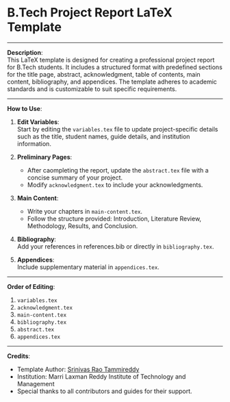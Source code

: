 # B.Tech Project Report LaTeX Template
---
**Description**:  
This LaTeX template is designed for creating a professional project report for B.Tech students. It includes a structured format with predefined sections for the title page, abstract, acknowledgment, table of contents, main content, bibliography, and appendices. The template adheres to academic standards and is customizable to suit specific requirements.

---

**How to Use**:  
1. **Edit Variables**:  
   Start by editing the `variables.tex` file to update project-specific details such as the title, student names, guide details, and institution information.  
   
2. **Preliminary Pages**:  
   - After caompleting the report, update the `abstract.tex` file with a concise summary of your project.  
   - Modify `acknowledgment.tex` to include your acknowledgments.  

3. **Main Content**:  
   - Write your chapters in `main-content.tex`.  
   - Follow the structure provided: Introduction, Literature Review, Methodology, Results, and Conclusion.  

4. **Bibliography**:  
   Add your references in references.bib or directly in `bibliography.tex`.  

5. **Appendices**:  
   Include supplementary material in `appendices.tex`.

---

**Order of Editing**:  
1. `variables.tex`  
2. `acknowledgment.tex`  
3. `main-content.tex`  
4. `bibliography.tex`  
5. `abstract.tex`  
6. `appendices.tex`

---

**Credits**:  
- Template Author: [Srinivas Rao Tammireddy](https://github.com/srinu2003)  
- Institution: Marri Laxman Reddy Institute of Technology and Management  
- Special thanks to all contributors and guides for their support.  
